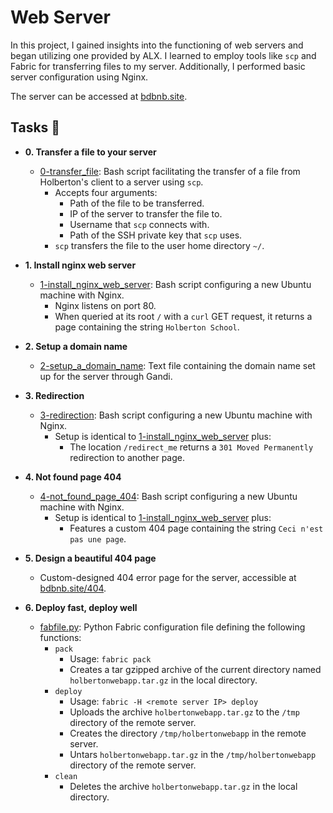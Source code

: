 # Web Server

In this project, I gained insights into the functioning of web servers and began utilizing one provided by ALX. I learned to employ tools like `scp` and Fabric for transferring files to my server. Additionally, I performed basic server configuration using Nginx.

The server can be accessed at [bdbnb.site](http://bdbnb.site).

## Tasks :page_with_curl:

* **0. Transfer a file to your server**
  * [0-transfer_file](./0-transfer_file): Bash script facilitating the transfer of a file from Holberton's client to a server using `scp`.
    * Accepts four arguments:
      * Path of the file to be transferred.
      * IP of the server to transfer the file to.
      * Username that `scp` connects with.
      * Path of the SSH private key that `scp` uses.
    * `scp` transfers the file to the user home directory `~/`.

* **1. Install nginx web server**
  * [1-install_nginx_web_server](./1-install_nginx_web_server): Bash script configuring a new Ubuntu machine with Nginx.
    * Nginx listens on port 80.
    * When queried at its root `/` with a `curl` GET request, it returns a page containing the string `Holberton School`.

* **2. Setup a domain name**
  * [2-setup_a_domain_name](./2-setup_a_domain_name): Text file containing the domain name set up for the server through Gandi.

* **3. Redirection**
  * [3-redirection](./3-redirection): Bash script configuring a new Ubuntu machine with Nginx.
    * Setup is identical to [1-install_nginx_web_server](./1-install_nginx_web_server) plus:
      * The location `/redirect_me` returns a `301 Moved Permanently` redirection to another page.

* **4. Not found page 404**
  * [4-not_found_page_404](./4-not_found_page_404): Bash script configuring a new Ubuntu machine with Nginx.
    * Setup is identical to [1-install_nginx_web_server](./1-install_nginx_web_server) plus:
      * Features a custom 404 page containing the string `Ceci n'est pas une page`.

* **5. Design a beautiful 404 page**
  * Custom-designed 404 error page for the server, accessible at [bdbnb.site/404](http://bdbnb.site/404).

* **6. Deploy fast, deploy well**
  * [fabfile.py](./fabfile.py): Python Fabric configuration file defining the following functions:
    * `pack`
      * Usage: `fabric pack`
      * Creates a tar gzipped archive of the current directory named `holbertonwebapp.tar.gz` in the local directory.
    * `deploy`
      * Usage: `fabric -H <remote server IP> deploy`
      * Uploads the archive `holbertonwebapp.tar.gz` to the `/tmp` directory of the remote server.
      * Creates the directory `/tmp/holbertonwebapp` in the remote server.
      * Untars `holbertonwebapp.tar.gz` in the `/tmp/holbertonwebapp` directory of the remote server.
    * `clean`
      * Deletes the archive `holbertonwebapp.tar.gz` in the local directory.
